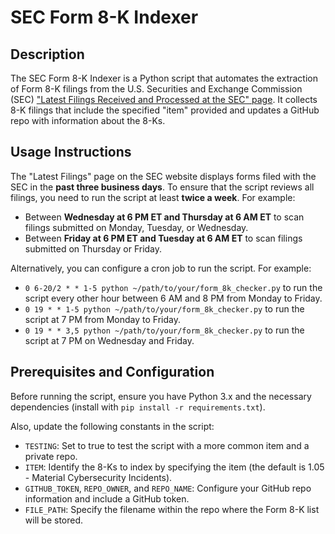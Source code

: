 # SEC Form 8-K Indexer

## Description

The SEC Form 8-K Indexer is a Python script that automates the extraction of Form 8-K filings from the U.S. Securities and Exchange Commission (SEC) ["Latest Filings Received and Processed at the SEC" page](https://www.sec.gov/cgi-bin/browse-edgar?action=getcurrent). It collects 8-K filings that include the specified "item" provided and updates a GitHub repo with information about the 8-Ks.

## Usage Instructions

The "Latest Filings" page on the SEC website displays forms filed with the SEC in the **past three business days**. To ensure that the script reviews all filings, you need to run the script at least **twice a week**. For example:

- Between **Wednesday at 6 PM ET and Thursday at 6 AM ET** to scan filings submitted on Monday, Tuesday, or Wednesday.
- Between **Friday at 6 PM ET and Tuesday at 6 AM ET** to scan filings submitted on Thursday or Friday.

Alternatively, you can configure a cron job to run the script. For example:

- `0 6-20/2 * * 1-5 python ~/path/to/your/form_8k_checker.py` to run the script every other hour between 6 AM and 8 PM from Monday to Friday.
- `0 19 * * 1-5 python ~/path/to/your/form_8k_checker.py` to run the script at 7 PM from Monday to Friday.
- `0 19 * * 3,5 python ~/path/to/your/form_8k_checker.py` to run the script at 7 PM on Wednesday and Friday.

## Prerequisites and Configuration

Before running the script, ensure you have Python 3.x and the necessary dependencies (install with `pip install -r requirements.txt`).

Also, update the following constants in the script:

- `TESTING`: Set to true to test the script with a more common item and a private repo.
- `ITEM`: Identify the 8-Ks to index by specifying the item (the default is 1.05 - Material Cybersecurity Incidents).
- `GITHUB_TOKEN`, `REPO_OWNER`, and `REPO_NAME`: Configure your GitHub repo information and include a GitHub token.
- `FILE_PATH`: Specify the filename within the repo where the Form 8-K list will be stored.
